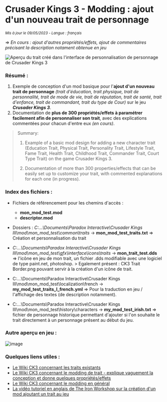 # Crusader Kings 3 - Modding : ajout d'un nouveau trait de personnage
<sub>*Mis à jour le 09/05/2023* - *Langue : français*</sub>

=> *En cours : ajout d'autres propriétés/effets, ajout de commentaires précisant la description notament obtenue en jeu*


![Aperçu du trait créé dans l'interface de personnalisation de personnage de Crusader Kings 3](https://user-images.githubusercontent.com/132160158/236968409-d03c35ed-900f-4934-b841-de90226efe72.png)


### Résumé :
1. Exemple de conception d'un mod basique pour l'**ajout d'un nouveau trait de personnage** *(trait d'éducation, trait physique, trait de personnalité, trait de mode de vie, trait de réputation, trait de santé, trait d'enfance, trait de commandant, trait du type de Cour)* sur le jeu ***Crusader Kings 3***.
2. Documentation de **plus de 300 propriétés/effets à paramétrer facilement afin de personnaliser son trait**, avec des explications commentées pour chacun d'entre eux *(en cours)*.

> Summary:
> 
> 1. Example of a basic mod design for adding a new character trait (Education Trait, Physical Trait, Personality Trait, Lifestyle Trait, Fame
Trait, Health Trait, Childhood Trait, Commander Trait, Court Type Trait) on the game Crusader Kings 3.
>
> 2. Documentation of more than 300 properties/effects that can be easily set up to customize your trait, with commented explanations for each one (in progress).


### Index des fichiers :
  - Fichiers de référencement pour les chemins d'accès :
    - **mon_mod_test.mod**
    - **descriptor.mod**
    
  - Dossiers : *C:\...\Documents\Paradox Interactive\Crusader Kings III\mod\mon_mod_test\common\traits*   ->   **mon_mod_test_traits.txt** => Création et personnalisation du trait
  
  - *C:\...\Documents\Paradox Interactive\Crusader Kings III\mod\mon_mod_test\gfx\interface\icons\traits*   ->   **mon_trait_test.dds** => l'icône en jeu de mon trait, un fichier .dds modifiable avec une logiciel de type paint.net, photoshop. > Egalement présent : CK3 Trait Border.png pouvant servir à la création d'un icône de trait.
  
  - C:\...\Documents\Paradox Interactive\Crusader Kings III\mod\mon_mod_test\localization\french   ->   **my_mod_test_traits_l_french.yml** => Pour la traduction en jeu / l'affichage des textes (de description notamment).

  - C:\...\Documents\Paradox Interactive\Crusader Kings III\mod\mon_mod_test\history\characters   ->   **my_mod_test_irish.txt** => fichier de personnage historique permettant d'ajouter si l'on souhaite le trait directement à un personnage présent au début du jeu.  

### Autre aperçu en jeu :
![image](https://user-images.githubusercontent.com/132160158/236968969-b3572d27-d573-4225-8158-5545f3ecc76d.png)


### Quelques liens utiles :
- [Le Wiki CK3 concernant les traits existants](https://ck3.paradoxwikis.com/Traits#Game%20information)
- [Le Wiki CK3 concernant le modding de trait - explique vaguement la conception et donne quelques propriétés/effets](https://ck3.paradoxwikis.com/Trait_modding)
- [Le Wiki CK3 concernant le modding en général](https://ck3.paradoxwikis.com/Modding)
- [La vidéo tutoriel en anglais de The Iron Workshop sur la création d'un mod ajoutant un trait au jeu](https://www.youtube.com/watch?v=zAS1r79TzoU)

